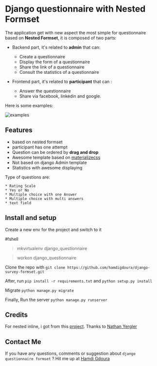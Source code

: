 # Django questionnaire with Nested Formset

The application get with new aspect the most simple for questionnaire based on **Nested Formset**,
it is composed of two parts:

- Backend part, it's related to **admin** that can:
    - Create a questionnaire
    - Display the form of a questionnaire
    - Share the link of a questionnaire
    - Consult the statistics of a questionnaire

- Frontend part, it's related to **participant** that can :
    - Answer the questionnaire
    - Share via facebook, linkedin and google.

Here is some examples:

![examples](https://s3.amazonaws.com/questionnairedjango/survey/questionnairrr.jpg)

## Features

* based on nested formset
* participant has one attempt
* Question can be ordered by **drag and drop**
* Awesome template based on [materializecss](http://materializecss.com/)
* Not based on django Admin template
* Statistics with awesome displaying

Type of questions are:

    * Rating Scale
    * Yes or No
    * Multiple choice with one Answer
    * Multiple choice with multi answers
    * text field

## Install and setup
Create a new env for the project and switch to it


#!shell

> mkvirtualenv django_questionnaire

> workon django_questionnaire


Clone the repo with `git clone https://github.com/hamdigdoura/django-survey-formset.git`

After, run `pip install -r requirements.txt` and `python setup.py install`

Migrate  `python manage.py migrate`

Finally, Run the server `python manage.py runserver`


## Credits
For nested inline, i got from this [project](https://github.com/nyergler/nested-formset).
Thanks to [Nathan Yergler](https://github.com/nyergler)

## Contact Me
If you have any questions, comments or suggestion about `django questionnaire formset` ?
Hit me up at [Hamdi Gdoura](hamdigdouraisi@gmail.com)
